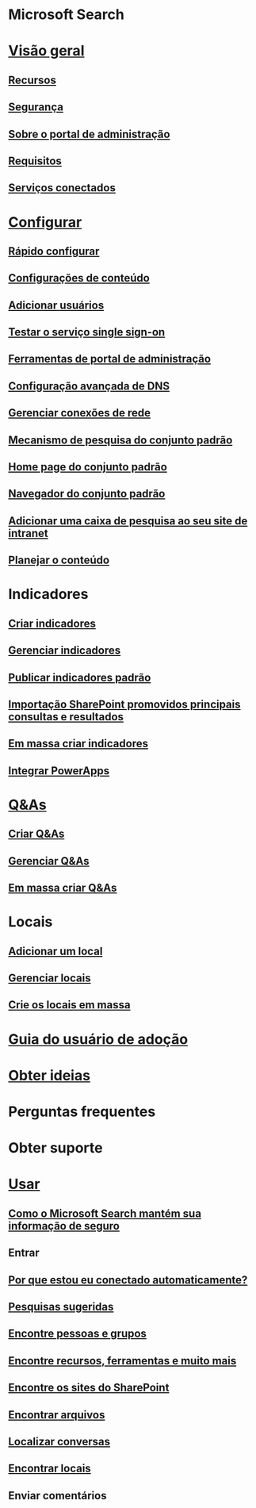 # Microsoft Search
# [Visão geral](why-microsoft-search.md)
## [Recursos](features.md)
## [Segurança](security.md)
## [Sobre o portal de administração](about-the-admin-portal.md)
## [Requisitos](requirements.md)
## [Serviços conectados](connected-services.md)
# [Configurar](set-up-microsoft-search.md)
## [Rápido configurar](quick-set-up.md)
## [Configurações de conteúdo](content-settings.md)
## [Adicionar usuários](add-users.md)
## [Testar o serviço single sign-on](test-single-sign-on.md)
## [Ferramentas de portal de administração](admin-portal-tools.md)
## [Configuração avançada de DNS](advanced-dns-configuration.md)
## [Gerenciar conexões de rede](manage-network-connections.md)
## [Mecanismo de pesquisa do conjunto padrão](set-default-search-engine.md)
## [Home page do conjunto padrão](set-default-homepage.md)
## [Navegador do conjunto padrão](set-default-browser.md)
## [Adicionar uma caixa de pesquisa ao seu site de intranet](add-a-search-box-to-your-intranet-site.md)
## [Planejar o conteúdo](plan-your-content.md)
# Indicadores
## [Criar indicadores](create-bookmarks.md)
## [Gerenciar indicadores](manage-bookmarks.md)
## [Publicar indicadores padrão](publish-default-bookmarks.md)
## [Importação SharePoint promovidos principais consultas e resultados](import-sharepoint-promoted-results-and-top-queries.md)
## [Em massa criar indicadores](bulk-create-bookmarks.md)
## [Integrar PowerApps](integrate-powerapps.md)
# [Q&As](create-and-manage-qas.md)
## [Criar Q&As](create-qas.md)
## [Gerenciar Q&As](manage-qas.md)
## [Em massa criar Q&As](bulk-create-qas.md)
# Locais
## [Adicionar um local](add-a-location.md)
## [Gerenciar locais](manage-locations.md)
## [Crie os locais em massa](bulk-create-locations.md)
# [Guia do usuário de adoção](user-adoption-guide.md)
# [Obter ideias](get-insights.md)
# Perguntas frequentes
# Obter suporte
# [Usar](use/about-microsoft-search.md)
## [Como o Microsoft Search mantém sua informação de seguro](use/how-microsoft-search-keeps-your-info-secure.md)
## Entrar
## [Por que estou eu conectado automaticamente?](use/why-am-i-automatically-signed-in.md)
## [Pesquisas sugeridas](use/suggested-searches.md)
## [Encontre pessoas e grupos](use/find-people-and-groups.md)
## [Encontre recursos, ferramentas e muito mais](use/find-resources-tools-and-more.md)
## [Encontre os sites do SharePoint](use/find-sharepoint-sites.md)
## [Encontrar arquivos](use/find-files.md)
## [Localizar conversas](use/find-conversations.md)
## [Encontrar locais](use/find-locations.md)
## Enviar comentários